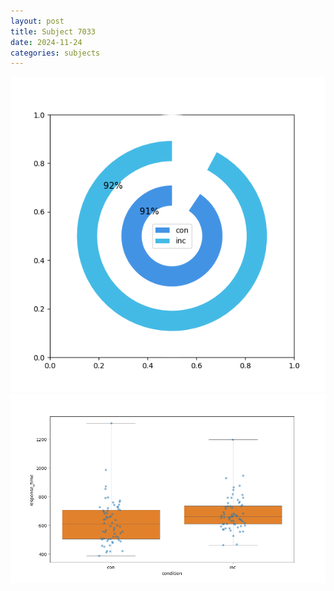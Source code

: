 ```yaml
---
layout: post
title: Subject 7033
date: 2024-11-24
categories: subjects
---
```


![](data/7033/run-9/7033_accuracy_by_condition.png)
![](data/7033/run-9/7033_rt.png)

